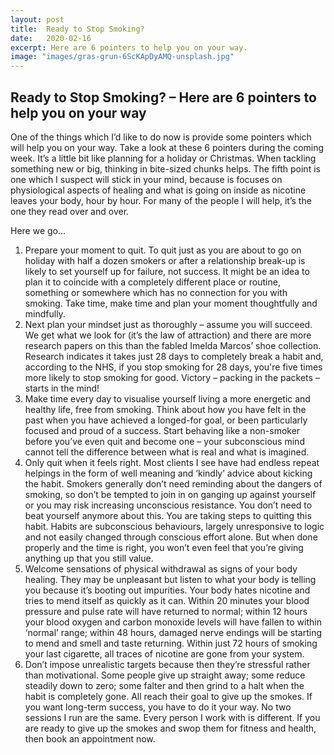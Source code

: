 ```yaml
---
layout: post
title:  Ready to Stop Smoking?
date:   2020-02-16
excerpt: Here are 6 pointers to help you on your way.
image: "images/gras-grun-6ScKApDyAMQ-unsplash.jpg"
---
```

## Ready to Stop Smoking? – Here are 6 pointers to help you on your way

One of the things which I’d like to do now is provide some pointers which will help you on your way. Take a look at these 6 pointers during the coming week. It’s a little bit like planning for a holiday or Christmas. When tackling something new or big, thinking in bite-sized chunks helps. The fifth point is one which I suspect will stick in your mind, because is focuses on physiological aspects of healing and what is going on inside as nicotine leaves your body, hour by hour. For many of the people I will help, it’s the one they read over and over.

Here we go…

1. Prepare your moment to quit. To quit just as you are about to go on holiday with half a dozen smokers or after a relationship break-up is likely to set yourself up for failure, not success. It might be an idea to plan it to coincide with a completely different place or routine, something or somewhere which has no connection for you with smoking. Take time, make time and plan your moment thoughtfully and mindfully.
2. Next plan your mindset just as thoroughly – assume you will succeed. We get what we look for (it’s the law of attraction) and there are more research papers on this than the fabled Imelda Marcos’ shoe collection. Research indicates it takes just 28 days to completely break a habit and, according to the NHS, if you stop smoking for 28 days, you're five times more likely to stop smoking for good. Victory – packing in the packets – starts in the mind!
3. Make time every day to visualise yourself living a more energetic and healthy life, free from smoking. Think about how you have felt in the past when you have achieved a longed-for goal, or been particularly focused and proud of a success. Start behaving like a non-smoker before you’ve even quit and become one – your subconscious mind cannot tell the difference between what is real and what is imagined.
4. Only quit when it feels right. Most clients I see have had endless repeat helpings in the form of well meaning and ‘kindly’ advice about kicking the habit. Smokers generally don’t need reminding about the dangers of smoking, so don’t be tempted to join in on ganging up against yourself or you may risk increasing unconscious resistance. You don’t need to beat yourself anymore about this. You are taking steps to quitting this habit. Habits are subconscious behaviours, largely unresponsive to logic and not easily changed through conscious effort alone. But when done properly and the time is right, you won’t even feel that you’re giving anything up that you still value.
5. Welcome sensations of physical withdrawal as signs of your body healing. They may be unpleasant but listen to what your body is telling you because it’s booting out impurities. Your body hates nicotine and tries to mend itself as quickly as it can. Within 20 minutes your blood pressure and pulse rate will have returned to normal; within 12 hours your blood oxygen and carbon monoxide levels will have fallen to within ‘normal’ range; within 48 hours, damaged nerve endings will be starting to mend and smell and taste returning. Within just 72 hours of smoking your last cigarette, all traces of nicotine are gone from your system.
6. Don’t impose unrealistic targets because then they’re stressful rather than motivational. Some people give up straight away; some reduce steadily down to zero; some falter and then grind to a halt when the habit is completely gone. All reach their goal to give up the smokes. If you want long-term success, you have to do it your way. No two sessions I run are the same. Every person I work with is different.
If you are ready to give up the smokes and swop them for fitness and health, then book an appointment now.